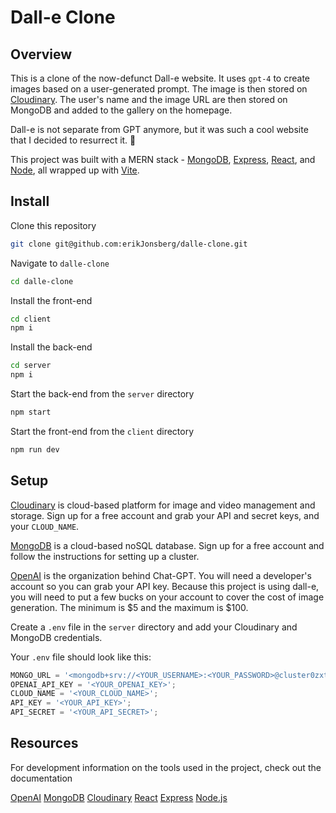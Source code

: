 # Dall-e Clone

## Overview

This is a clone of the now-defunct Dall-e website. It uses `gpt-4` to create images based on a user-generated prompt. The image is then stored on [Cloudinary](https://cloudinary.com/). The user's name and the image URL are then stored on MongoDB and added to the gallery on the homepage.

Dall-e is not separate from GPT anymore, but it was such a cool website that I decided to resurrect it. 🙌

This project was built with a MERN stack - [MongoDB](https://www.mongodb.com/), [Express](https://expressjs.com/), [React](https://react.dev/), and [Node](https://nodejs.org/en), all wrapped up with [Vite](https://vitejs.dev/).

## Install

Clone this repository

```bash
git clone git@github.com:erikJonsberg/dalle-clone.git
```

Navigate to `dalle-clone`

```bash
cd dalle-clone
```

Install the front-end

```bash
cd client
npm i
```

Install the back-end

```bash
cd server
npm i
```

Start the back-end from the `server` directory

```bash
npm start
```

Start the front-end from the `client` directory

```bash
npm run dev
```

## Setup

[Cloudinary](https://cloudinary.com/) is cloud-based platform for image and video management and storage. Sign up for a free account and grab your API and secret keys, and your `CLOUD_NAME`.

[MongoDB](https://www.mongodb.com/) is a cloud-based noSQL database. Sign up for a free account and follow the instructions for setting up a cluster.

[OpenAI](https://openai.com/) is the organization behind Chat-GPT. You will need a developer's account so you can grab your API key. Because this project is using dall-e, you will need to put a few bucks on your account to cover the cost of image generation. The minimum is $5 and the maximum is $100.

Create a `.env` file in the `server` directory and add your Cloudinary and MongoDB credentials.

Your `.env` file should look like this:

```javascript
MONGO_URL = '<mongodb+srv://<YOUR_USERNAME>:<YOUR_PASSWORD>@cluster0zxtxveh.mongodb.netretryWrites=true&w=majority>';
OPENAI_API_KEY = '<YOUR_OPENAI_KEY>';
CLOUD_NAME = '<YOUR_CLOUD_NAME>';
API_KEY = '<YOUR_API_KEY>';
API_SECRET = '<YOUR_API_SECRET>';
```

## Resources

For development information on the tools used in the project, check out the documentation

[OpenAI](https://platform.openai.com/docs/overview)
[MongoDB](https://www.mongodb.com/docs/atlas/)
[Cloudinary](https://cloudinary.com/developers)
[React](https://react.dev/reference/react)
[Express](https://expressjs.com/en/5x/api.html)
[Node.js](https://nodejs.org/docs/latest/api/)
